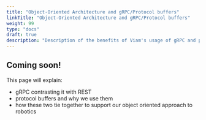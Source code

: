 ```yaml
---
title: "Object-Oriented Architecture and gRPC/Protocol buffers"
linkTitle: "Object-Oriented Architecture and gRPC/Protocol buffers"
weight: 99
type: "docs"
draft: true
description: "Description of the benefits of Viam's usage of gRPC and protocol buffers and the resulting modern service-oriented-style architecture."
---
```

## Coming soon!
This page will explain:

- gRPC contrasting it with REST
- protocol buffers and why we use them
- how these two tie together to support our object oriented approach to robotics
